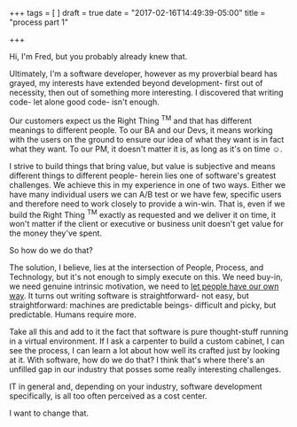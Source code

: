 +++
tags = [
]
draft = true
date = "2017-02-16T14:49:39-05:00"
title = "process part 1"

+++

Hi, I'm Fred, but you probably already knew that.

Ultimately, I'm a software developer, however as my proverbial beard has grayed, my interests have extended beyond development- first out of necessity, then out of something more interesting.  I discovered that writing code- let alone good code- isn't enough.

Our customers expect us the Right Thing <sup>TM</sup> and that has different meanings to different people.  To our BA and our Devs, it means working with the users on the ground to ensure our idea of what they want is in fact what they want.  To our PM, it doesn't matter it is, as long as it's on time &#9786;.

I strive to build things that bring value, but value is subjective and means different things to different people- herein lies one of software's greatest challenges.  We achieve this in my experience in one of two ways.  Either we have many individual users we can A/B test or we have few, specific users and therefore need to work closely to provide a win-win.  That is, even if we build the Right Thing <sup>TM</sup> exactly as requested and we deliver it on time, it won't matter if the client or executive or business unit doesn't get value for the money they've spent.

So how do we do that?

The solution, I believe, lies at the intersection of People, Process, and Technology, but it's not enough to simply execute on this.  We need buy-in, we need genuine intrinsic motivation, we need to [let people have our own way](http://www.goodreads.com/quotes/53035-diplomacy-is-the-art-of-letting-someone-else-have-your).  It turns out writing software is straightforward- not easy, but straightforward: machines are predictable beings- difficult and picky, but predictable.  Humans require more.

Take all this and add to it the fact that software is pure thought-stuff running in a virtual environment.  If I ask a carpenter to build a custom cabinet, I can see the process, I can learn a lot about how well its crafted just by looking at it.  With software, how do we do that?  I think that's where there's an unfilled gap in our industry that posses some really interesting challenges.

IT in general and, depending on your industry, software development specifically, is all too often perceived as a cost center.

I want to change that.
